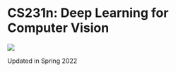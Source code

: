 # CS231n: Deep Learning for Computer Vision

![](https://identity.stanford.edu/wp-content/uploads/sites/3/2020/07/SU_SealColor_web3.png)

Updated in Spring 2022
